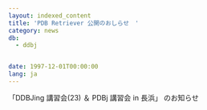 ```yaml
---
layout: indexed_content
title: 'PDB Retriever 公開のおしらせ　'
category: news
db:
  - ddbj


date: 1997-12-01T00:00:00
lang: ja
---
```


「DDBJing 講習会(23) ＆ PDBj 講習会 in 長浜」 のお知らせ
